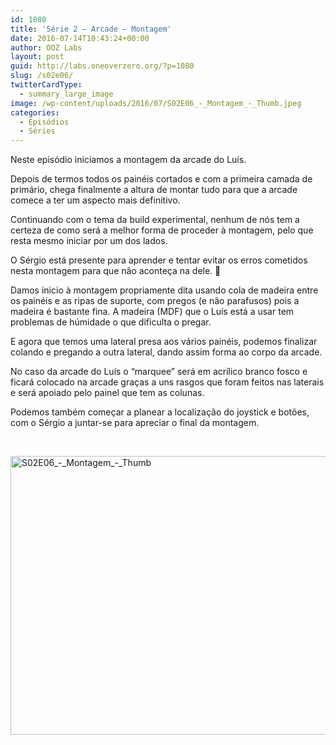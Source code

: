 ```yaml
---
id: 1080
title: 'Série 2 — Arcade — Montagem'
date: 2016-07-14T10:43:24+00:00
author: OOZ Labs
layout: post
guid: http://labs.oneoverzero.org/?p=1080
slug: /s02e06/
twitterCardType:
  - summary_large_image
image: /wp-content/uploads/2016/07/S02E06_-_Montagem_-_Thumb.jpeg
categories:
  - Episódios
  - Séries
---
```

Neste episódio iniciamos a montagem da arcade do Luís.



Depois de termos todos os painéis cortados e com a primeira camada de primário, chega finalmente a altura de montar tudo para que a arcade comece a ter um aspecto mais definitivo.

Continuando com o tema da build experimental, nenhum de nós tem a certeza de como será a melhor forma de proceder à montagem, pelo que resta mesmo iniciar por um dos lados.

O Sérgio está presente para aprender e tentar evitar os erros cometidos nesta montagem para que não aconteça na dele. 🙂

Damos inicio à montagem propriamente dita usando cola de madeira entre os painéis e as ripas de suporte, com pregos (e não parafusos) pois a madeira é bastante fina. A madeira (MDF) que o Luís está a usar tem problemas de húmidade o que dificulta o pregar.

E agora que temos uma lateral presa aos vários painéis, podemos finalizar colando e pregando a outra lateral, dando assim forma ao corpo da arcade.

No caso da arcade do Luís o &#8220;marquee&#8221; será em acrílico branco fosco e ficará colocado na arcade graças a uns rasgos que foram feitos nas laterais e será apoiado pelo painel que tem as colunas.

Podemos também começar a planear a localização do joystick e botões, com o Sérgio a juntar-se para apreciar o final da montagem.

&nbsp;

[<img class="aligncenter size-large wp-image-1105" src="http://labs.oneoverzero.org/wp-content/uploads/2016/07/S02E06_-_Montagem_-_Thumb-1024x576.jpeg" alt="S02E06_-_Montagem_-_Thumb" width="792" height="446" srcset="http://labs.oneoverzero.org/wp-content/uploads/2016/07/S02E06_-_Montagem_-_Thumb-1024x576.jpeg 1024w, http://labs.oneoverzero.org/wp-content/uploads/2016/07/S02E06_-_Montagem_-_Thumb-300x169.jpeg 300w, http://labs.oneoverzero.org/wp-content/uploads/2016/07/S02E06_-_Montagem_-_Thumb-768x432.jpeg 768w" sizes="(max-width: 792px) 100vw, 792px" />](http://labs.oneoverzero.org/wp-content/uploads/2016/07/S02E06_-_Montagem_-_Thumb.jpeg)
